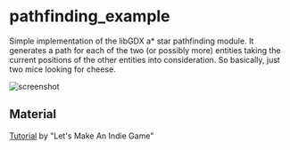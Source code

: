 # pathfinding_example

Simple implementation of the libGDX a* star pathfinding module. It generates a path for each of the two (or possibly more) entities taking the current positions of the other entities into consideration. So basically, just two mice looking for cheese.

![screenshot](https://user-images.githubusercontent.com/26798159/33233398-f305924e-d215-11e7-9c31-9a6b5a7c7d9b.JPG)

## Material
<a href="https://youtu.be/wu3vzR9k3QA">Tutorial</a> by "Let's Make An Indie Game"
